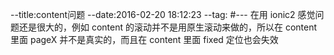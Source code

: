 --title:content问题
--date:2016-02-20 18:12:23
--tag:
#---
在用 ionic2 感觉问题还是很大的，例如 content 的滚动并不是用原生滚动来做的，所以在 content 里面 pageX 并不是真实的，而且在 content 里面 fixed 定位也会失效
